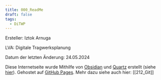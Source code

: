 ```yaml
---
title: 000_ReadMe
draft: false
tags:
  - DiTWP
---
```


Ersteller: Iztok Arnuga

LVA: Digitale Tragwerksplanung

Datum der letzten Änderung: 24.05.2024

Diese Internetseite wurde Mithilfe von [Obsidian](https://obsidian.md/) und [Quartz](https://quartz.jzhao.xyz/) erstellt (siehe [hier](https://www.youtube.com/watch?v=6s6DT1yN4dw&ab_channel=NicolevanderHoeven)). Gehostet auf [GitHub Pages](https://pages.github.com/).
Mehr dazu siehe auch hier: [[212_Git]]



